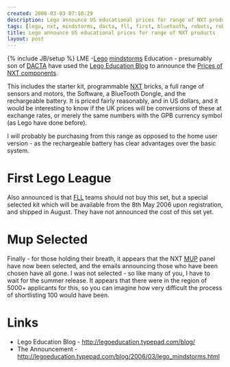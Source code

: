 ```yaml
---
created: 2006-03-03 07:10:29
description: Lego announce US educational prices for range of NXT products
tags: [lego, nxt, mindstorms, dacta, fll, first, bluetooth, robots, robotics]
title: Lego announce US educational prices for range of NXT products
layout: post
---
```

{% include JB/setup %}
LME -[Lego](Lego "The best known construction toy") [mindstorms](MindStorms "A Robotic construction toy system from Lego") Education - presumably son of [DACTA](DACTA "DACTA") have used the [Lego Education Blog](http://legoeducation.typepad.com/blog/) to announce the [Prices of NXT components](http://legoeducation.typepad.com/blog/2006/03/lego_mindstorms.html).

This includes the starter kit, programmable [NXT](NXT "Legos NeXT generation robotics kit") bricks, a full range of sensors and motors, the Software, a BlueTooth Dongle, and the rechargeable battery. It is priced fairly reasonably, and in US dollars, and it would be interesting to know if the UK prices will be conversions of these at exchange rates, or merely the same numbers with the GPB currency symbol (as Lego have done before).

I will probably be purchasing from this range as opposed to the home user version - as the rechargeable battery has clear advantages over the basic system.

# First Lego League

Also announced is that [FLL](FLL "The First Lego League") teams should not buy this set, but a special selected kit which will be available from the 8th May 2006 upon registration, and shipped in August. They have not announced the cost of this set yet.

# Mup Selected

Finally - for those holding their breath, it appears that the NXT [MUP](MUP "Mindstorms User Panel") panel have now been selected, and the emails announcing those who have been chosen have all gone. I was not selected - so like many of you, I have to wait for the summer release. It appears that there were in the region of 5000+ applicants for this, so you can imagine how very difficult the process of shortlisting 100 would have been.

# Links

* Lego Education Blog - <http://legoeducation.typepad.com/blog/>
* The Announcement -  <http://legoeducation.typepad.com/blog/2006/03/lego_mindstorms.html>
